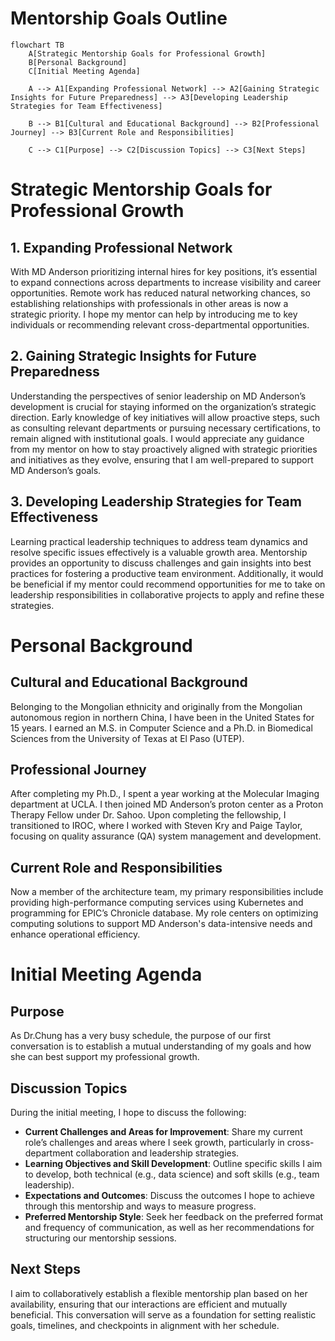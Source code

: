 # Mentorship Goals Outline

```mermaid
flowchart TB
    A[Strategic Mentorship Goals for Professional Growth]
    B[Personal Background]
    C[Initial Meeting Agenda]
    
    A --> A1[Expanding Professional Network] --> A2[Gaining Strategic Insights for Future Preparedness] --> A3[Developing Leadership Strategies for Team Effectiveness]
    
    B --> B1[Cultural and Educational Background] --> B2[Professional Journey] --> B3[Current Role and Responsibilities]
    
    C --> C1[Purpose] --> C2[Discussion Topics] --> C3[Next Steps]
```


# Strategic Mentorship Goals for Professional Growth

## 1. Expanding Professional Network
With MD Anderson prioritizing internal hires for key positions, it’s essential to expand connections across departments to increase visibility and career opportunities. Remote work has reduced natural networking chances, so establishing relationships with professionals in other areas is now a strategic priority. I hope my mentor can help by introducing me to key individuals or recommending relevant cross-departmental opportunities.

## 2. Gaining Strategic Insights for Future Preparedness
Understanding the perspectives of senior leadership on MD Anderson’s development is crucial for staying informed on the organization’s strategic direction. Early knowledge of key initiatives will allow proactive steps, such as consulting relevant departments or pursuing necessary certifications, to remain aligned with institutional goals. I would appreciate any guidance from my mentor on how to stay proactively aligned with strategic priorities and initiatives as they evolve, ensuring that I am well-prepared to support MD Anderson’s goals.

## 3. Developing Leadership Strategies for Team Effectiveness
Learning practical leadership techniques to address team dynamics and resolve specific issues effectively is a valuable growth area. Mentorship provides an opportunity to discuss challenges and gain insights into best practices for fostering a productive team environment. Additionally, it would be beneficial if my mentor could recommend opportunities for me to take on leadership responsibilities in collaborative projects to apply and refine these strategies.

# Personal Background

## Cultural and Educational Background
Belonging to the Mongolian ethnicity and originally from the Mongolian autonomous region in northern China, I have been in the United States for 15 years. I earned an M.S. in Computer Science and a Ph.D. in Biomedical Sciences from the University of Texas at El Paso (UTEP).

## Professional Journey
After completing my Ph.D., I spent a year working at the Molecular Imaging department at UCLA. I then joined MD Anderson’s proton center as a Proton Therapy Fellow under Dr. Sahoo. Upon completing the fellowship, I transitioned to IROC, where I worked with Steven Kry and Paige Taylor, focusing on quality assurance (QA) system management and development.

## Current Role and Responsibilities
Now a member of the architecture team, my primary responsibilities include providing high-performance computing services using Kubernetes and programming for EPIC’s Chronicle database. My role centers on optimizing computing solutions to support MD Anderson's data-intensive needs and enhance operational efficiency.

# Initial Meeting Agenda

## Purpose
As Dr.Chung has a very busy schedule, the purpose of our first conversation is to establish a mutual understanding of my goals and how she can best support my professional growth.

## Discussion Topics
During the initial meeting, I hope to discuss the following:
- **Current Challenges and Areas for Improvement**: Share my current role’s challenges and areas where I seek growth, particularly in cross-department collaboration and leadership strategies.
- **Learning Objectives and Skill Development**: Outline specific skills I aim to develop, both technical (e.g., data science) and soft skills (e.g., team leadership).
- **Expectations and Outcomes**: Discuss the outcomes I hope to achieve through this mentorship and ways to measure progress.
- **Preferred Mentorship Style**: Seek her feedback on the preferred format and frequency of communication, as well as her recommendations for structuring our mentorship sessions.
  
## Next Steps
I aim to collaboratively establish a flexible mentorship plan based on her availability, ensuring that our interactions are efficient and mutually beneficial. This conversation will serve as a foundation for setting realistic goals, timelines, and checkpoints in alignment with her schedule.

